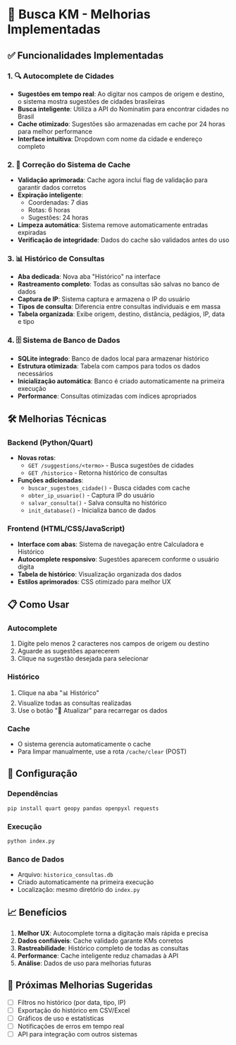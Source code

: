 # 🚛 Busca KM - Melhorias Implementadas

## ✅ Funcionalidades Implementadas

### 1. 🔍 Autocomplete de Cidades
- **Sugestões em tempo real**: Ao digitar nos campos de origem e destino, o sistema mostra sugestões de cidades brasileiras
- **Busca inteligente**: Utiliza a API do Nominatim para encontrar cidades no Brasil
- **Cache otimizado**: Sugestões são armazenadas em cache por 24 horas para melhor performance
- **Interface intuitiva**: Dropdown com nome da cidade e endereço completo

### 2. 🔧 Correção do Sistema de Cache
- **Validação aprimorada**: Cache agora inclui flag de validação para garantir dados corretos
- **Expiração inteligente**: 
  - Coordenadas: 7 dias
  - Rotas: 6 horas
  - Sugestões: 24 horas
- **Limpeza automática**: Sistema remove automaticamente entradas expiradas
- **Verificação de integridade**: Dados do cache são validados antes do uso

### 3. 📊 Histórico de Consultas
- **Aba dedicada**: Nova aba "Histórico" na interface
- **Rastreamento completo**: Todas as consultas são salvas no banco de dados
- **Captura de IP**: Sistema captura e armazena o IP do usuário
- **Tipos de consulta**: Diferencia entre consultas individuais e em massa
- **Tabela organizada**: Exibe origem, destino, distância, pedágios, IP, data e tipo

### 4. 🗄️ Sistema de Banco de Dados
- **SQLite integrado**: Banco de dados local para armazenar histórico
- **Estrutura otimizada**: Tabela com campos para todos os dados necessários
- **Inicialização automática**: Banco é criado automaticamente na primeira execução
- **Performance**: Consultas otimizadas com índices apropriados

## 🛠️ Melhorias Técnicas

### Backend (Python/Quart)
- **Novas rotas**:
  - `GET /suggestions/<termo>` - Busca sugestões de cidades
  - `GET /historico` - Retorna histórico de consultas
- **Funções adicionadas**:
  - `buscar_sugestoes_cidade()` - Busca cidades com cache
  - `obter_ip_usuario()` - Captura IP do usuário
  - `salvar_consulta()` - Salva consulta no histórico
  - `init_database()` - Inicializa banco de dados

### Frontend (HTML/CSS/JavaScript)
- **Interface com abas**: Sistema de navegação entre Calculadora e Histórico
- **Autocomplete responsivo**: Sugestões aparecem conforme o usuário digita
- **Tabela de histórico**: Visualização organizada dos dados
- **Estilos aprimorados**: CSS otimizado para melhor UX

## 📋 Como Usar

### Autocomplete
1. Digite pelo menos 2 caracteres nos campos de origem ou destino
2. Aguarde as sugestões aparecerem
3. Clique na sugestão desejada para selecionar

### Histórico
1. Clique na aba "📊 Histórico"
2. Visualize todas as consultas realizadas
3. Use o botão "🔄 Atualizar" para recarregar os dados

### Cache
- O sistema gerencia automaticamente o cache
- Para limpar manualmente, use a rota `/cache/clear` (POST)

## 🔧 Configuração

### Dependências
```bash
pip install quart geopy pandas openpyxl requests
```

### Execução
```bash
python index.py
```

### Banco de Dados
- Arquivo: `historico_consultas.db`
- Criado automaticamente na primeira execução
- Localização: mesmo diretório do `index.py`

## 📈 Benefícios

1. **Melhor UX**: Autocomplete torna a digitação mais rápida e precisa
2. **Dados confiáveis**: Cache validado garante KMs corretos
3. **Rastreabilidade**: Histórico completo de todas as consultas
4. **Performance**: Cache inteligente reduz chamadas à API
5. **Análise**: Dados de uso para melhorias futuras

## 🚀 Próximas Melhorias Sugeridas

- [ ] Filtros no histórico (por data, tipo, IP)
- [ ] Exportação do histórico em CSV/Excel
- [ ] Gráficos de uso e estatísticas
- [ ] Notificações de erros em tempo real
- [ ] API para integração com outros sistemas
